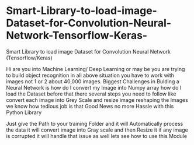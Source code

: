 # Smart-Library-to-load-image-Dataset-for-Convolution-Neural-Network-Tensorflow-Keras-
Smart Library to load image Dataset for Convolution Neural Network (Tensorflow/Keras)

Hi are you into Machine Learning/ Deep Learning or may be you are trying to build object recognition in all above situation you have to work with images not 1 or 2 about 40,000 images. Biggest Challenges in Bulding a Neural Network is how do I convert my Image into Numpy array how do I load the Dataset before that there several steps you need to follow like convert each image into Grey Scale and resize image reshaping the Images we know how tedious job is that Good News no more Hassle with this Python Library

Just give the Path to your training Folder and it will Automatically process the data it will convert image into Gray scale and then Resize it if any image is corrupted it will handle that issue as well lets see how to use this Module

